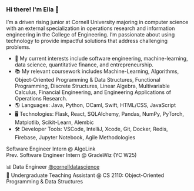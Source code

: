 ### Hi there! I'm Ella 👋

I’m a driven rising junior at Cornell University majoring in computer science with an external specialization in operations research and information engineering in the College of Engineering. I’m passionate about using technology to provide impactful solutions that address challenging problems.

- 🔎 My current interests include software engineering, machine-learning, data science, quantitative finance, and entrepreneurship.
- 📚 My relevant coursework includes Machine-Learning, Algorithms, Object-Oriented Programming & Data Structures, Functional Programming, Discrete Structures, Linear Algebra, Multivariable Calculus, Financial Engineering, and Engineering Applications of Operations Research.
- 🌎 Languages: Java, Python, OCaml, Swift, HTML/CSS, JavaScript
- 🖥️ Technologies: Flask, React, SQLAlchemy, Pandas, NumPy, PyTorch, Matplotlib, Scikit-Learn, Alembic
- 🛠️ Developer Tools: VSCode, IntelliJ, Xcode, Git, Docker, Redis, Firebase, Jupyter Notebook, Agile Methodologies

Software Engineer Intern @ AlgoLink<br/>
Prev. Software Engineer Intern @ GradeWiz (YC W25)<br/>

📊 Data Engineer [@cornelldatascience](https://github.com/CornellDataScience)<br/>
🏫 Undergraduate Teaching Assistant @ CS 2110: Object-Oriented Programming & Data Structures
